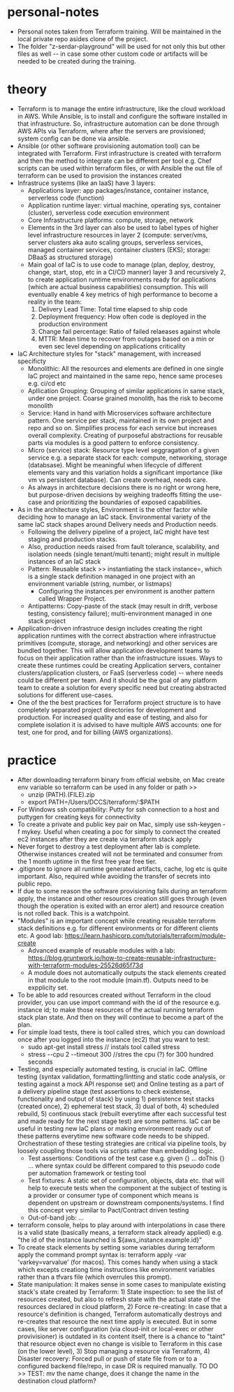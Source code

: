 # personal-notes

* Personal notes taken from Terraform training. Will be maintained in the local private repo asides clone of the project.
* The folder "z-serdar-playground" will be used for not only this but other files as well -- in case some other custom code or artifacts will be needed to be created during the training.

# theory
* Terraform is to manage the entire infrastructure, like the cloud workload in AWS. While Ansible, is to install and configure the software installed in that infrastructure. So, infrastructure automation can be done through AWS APIs via Terraform, where after the servers are provisioned; system config can be done via ansible.
* Ansible (or other software provisioning automation tool) can be integrated with Terraform. First infrastructure is created with terraform and then the method to integrate can be different per tool e.g. Chef scripts can be used within terraform files, or with Ansible the out file of terraform can be used to provision the instances created
* Infrastruce systems (like an IaaS) have 3 layers: 
    * Applications layer: app packages/instance, container instance, serverless code (function)
    * Application runtime layer: virtual machine, operating sys, container (cluster), serverless code execution environment
    * Core Infrastructure platforms: compute, storage, network
    * Elements in the 3rd layer can also be used to label types of higher level infrastructure resources in layer 2 (compute: server/vms, server clusters aka auto scaling groups, serverless services, managed container services, container clusters (EKS); storage: DBaaS as structured storage)
    * Main goal of IaC is to use code to manage (plan, deploy, destroy, change, start, stop, etc in a CI/CD manner) layer 3 and recursively 2, to create application runtime environments ready for applications (which are actual business capabilities) consumption. This will eventually enable 4 key metrics of high performance to become a reality in the team:
        1. Delivery Lead Time: Total time elapsed to ship code
        2. Deployment frequency: How often code is deployed in the production environment
        3. Change fail percentage: Ratio of failed relaeases against whole
        4. MTTR: Mean time to recover from outages based on a min or even sec level depending on applications criticality
* IaC Architecture styles for "stack" management, with increased specificty
    * Monolithic: All the resources and elements are defined in one single IaC project and maintained in the same repo, hence same proceses e.g. ci/cd etc
    * Apllication Grouping: Grouping of similar applications in same stack, under one project. Coarse grained monolith, has the risk to become monolith
    * Service: Hand in hand with Microservices software architecture pattern. One service per stack, maintained in its own project and repo and so on. Simplifies process for each service but increases overall complexity. Creating of purposeful abstractions for reusable parts via modules is a good pattern to enforce consistency.
    * Micro (service) stack: Resource type level seggragation of a given service e.g. a separate stack for each: compute, networking, storage (databsase). Might be meaningful when lifecycle of different elements vary and this variation holds a significant importance (like vm vs persistent database). Can create overhead, needs care.
    * As always in architecture decisions there is no right or wrong here, but purpose-driven decisions by weighing tradeoffs fitting the use-case and prioritizing the boundaries of exposed capabilities.
* As in the architecture styles, Environment is the other factor while deciding how to manage an IaC stack. Environmental variety of the same IaC stack shapes around Delivery needs and Production needs.
    * Following the delivery pipeline of a project, IaC might have test staging and production stacks.
    * Also, production needs raised from fault tolerance, scalability, and isolation needs (single tenant/multi tenant); might result in multiple instances of an IaC stack
    * Pattern: Reusable stack >> instantiating the stack instance=, which is a single stack definition managed in one project with an environment variable (string, number, or listmaps)
        * Configuring the instances per environment is another pattern called Wrapper Project.
    * Antipatterns: Copy-paste of the stack (may result in drift, verbose testing, consistency failure); multi-environment managed in one stack project
* Application-driven infrastruce design includes creating the right application runtimes with the correct abstraction where infrastructue primitives (compute, storage, and networking) and other services are bundled together. This will allow application development teams to focus on their application rather than the infrastructure issues. Ways to create these runtimes could be creating Application servers, container clusters/application clusters, or FaaS (serverless code) -- where needs could be different per team. And it should be the goal of any platform team to create a solution for every specific need but creating abstracted solutions for different use-cases.
* One of the the best practices for Terraform project structure is to have completely separated project directories for development and production. For increased quality and ease of testing, and also for complete isolation it is advised to have multiple AWS accounts: one for test, one for prod, and for billing (AWS organizations).

# practice 
* After downloading terraform binary from official website, on Mac create env variable so terraform can be used in any folder or path >>
    * unzip (PATH).(FILE).zip
    * export PATH=/Users/DCCS/terraform/:$PATH
* For Windows ssh compatibility: Putty for ssh connection to a host and puttygen for creating keys for connectivity
* To create a private and public key pair on Mac, simply use ssh-keygen -f mykey. Useful when creating a poc for simply to connect the created ec2 instances after they are create via terraform stack apply
* Never forget to destroy a test deployment after lab is complete. Otherwise instances created will not be terminated and consumer from the 1 month uptime in the first free year free tier.
* .gitignore to ignore all runtime generated artifacts, cache, log etc is quite important. Also, required while avoiding the transfer of secrets into public repo.
* If due to some reason the software provisioning fails during an terraform apply, the instance and other resources creation still goes through (even though the operation is exited with an error alert) and resource creation is not rolled back. This is a watchpoint.
* "Modules" is an important concept while creating reusable terraform stack definitions e.g. for different environments or for different clients etc. A good lab: https://learn.hashicorp.com/tutorials/terraform/module-create
    * Advanced example of reusable modules with a lab: https://blog.gruntwork.io/how-to-create-reusable-infrastructure-with-terraform-modules-25526d65f73d
    * A module does not automatically outputs the stack elements created in that module to the root module (main.tf). Outputs need to be expplicity set.
* To be able to add resources created without Terraform in the cloud provider, you can use import command with the id of the resource e.g. instance id; to make those resources of the actual running terraform stack plan state. And then on they will continue to become a part of the plan.
* For simple load tests, there is tool called stres, which you can download once after you logged into the instance (ec2) that you want to test: 
    * sudo apt-get install stress // instals tool called stress
    * stress --cpu 2 --timeout 300 //stres the cpu (?) for 300 hundred seconds 
* Testing, and especially automated testing, is crucial in IaC. Offline testing (syntax validation, formatting/lintting and static code analysis, or testing against a mock API response set) and Online testing as a part of a delivery pipeline stage (test assertions to check existense, functionality and output of stack) by using 1) persistence test stacks (created once), 2) ephemeral test stack, 3) dual of both, 4) scheduled rebuild, 5) continuous stack (rebuilt everytime after each successful test and made ready for the next stage test) are some patterns. IaC can be useful in testing new IaC plans or making environment ready out of these patterns everytime new software code needs to be shipped. Orchestration of these testing strategies are critical via pipeline tools, by loosely coupling those tools via scripts rather than embedding logic.
    * Test assertions: Conditions of the test case e.g. given {} ... doThis {} ... where syntax could be different compared to this pseuodo code per automation framework or testing tool
    * Test fixtures: A static set of configuration, objects, data etc. that will help to execute tests when the component at the subject of testing is a provider or consumer type of component which means is dependent on upstream or downstream components/systems. I find this concept very similar to Pact/Contract driven testing
    * Out-of-band job: ...
* terraform console, helps to play around with interpolations in case there is a valid state (basically means, a terraform stack already applied) e.g. "the id of the instance launched is ${aws_instance.example.id}"
* To create stack elements by setting some variables during terraform apply the command prompt syntax is: terraform apply -var 'varkey=varvalue' (for macos). This comes handy when using a stack which excepts creationg time instructions like environment variables rather than a tfvars file (which overrules this prompt).
* State manipulation: It makes sense in some cases to manipulate existing stack's state created by Terraform: 1) State inspection: to see the list of resources created, but also to refresh state with the actual state of the resources declared in cloud platform, 2) Force re-creating: In case that a resource's definition is changed, Terraform automatically destroys and re-creates that resource the next time apply is executed. But in some cases, like server configuration (via cloud-init or local-exec or other provivisioner) is outdated in its content itself, there is a chance to "taint" that resource object even no change is visible to Terraform in this case (on the lower level), 3) Stop managing a resource via Terraform, 4) Disaster recovery: Forced pull or push of state file from or to a configured backend file/repo, in case DR is required manually.
TO DO >> TEST: mv the name change, does it change the name in the destination cloud platform?



